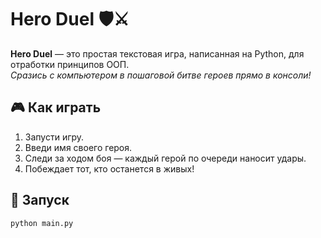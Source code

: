 # Hero Duel 🛡️⚔️

**Hero Duel** — это простая текстовая игра, написанная на Python, для отработки принципов ООП. <br> *Сразись с компьютером в пошаговой битве героев прямо в консоли!*

## 🎮 Как играть

1. Запусти игру.
2. Введи имя своего героя.
3. Следи за ходом боя — каждый герой по очереди наносит удары.
4. Побеждает тот, кто останется в живых!

## 🚀 Запуск

```bash
python main.py
